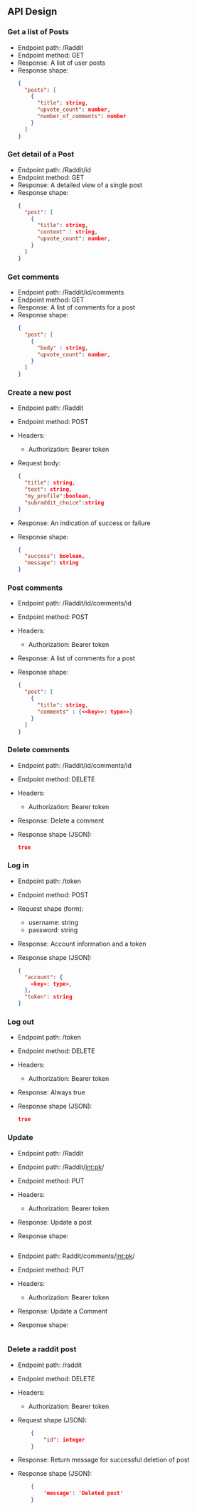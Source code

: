 ## API Design

### Get a list of Posts
* Endpoint path: /Raddit
* Endpoint method: GET
* Response: A list of user posts
* Response shape:
    ```json
    {
      "posts": [
        {
          "title": string,
          "upvote_count": number,
          "number_of_comments": number
        }
      ]
    }
    ```

### Get detail of a Post
* Endpoint path: /Raddit/id
* Endpoint method: GET
* Response: A detailed view of a single post
* Response shape:
    ```json
    {
      "post": [
        {
          "title": string,
          "content" : string,
          "upvote_count": number,
        }
      ]
    }
    ```
### Get comments
* Endpoint path: /Raddit/id/comments
* Endpoint method: GET
* Response: A list of comments for a post
* Response shape:
    ```json
    {
      "post": [
        {
          "body" : string,
          "upvote_count": number,
        }
      ]
    }
    ``` 

### Create a new post

* Endpoint path: /Raddit
* Endpoint method: POST

* Headers:
  * Authorization: Bearer token

* Request body:
    ```json
    {
      "title": string,
      "text": string,
      "my_profile":boolean,
      "subraddit_choice":string
    }
    ```

* Response: An indication of success or failure
* Response shape:
    ```json
    {
      "success": boolean,
      "message": string
    }
    ```
    
### Post comments 
* Endpoint path: /Raddit/id/comments/id
* Endpoint method: POST

* Headers:
  * Authorization: Bearer token
  
* Response: A list of comments for a post
* Response shape:
    ```json
    {
      "post": [
        {
          "title": string,
          "comments" : {<<key>>: type>>} 
        }
      ]
    }
    ```    

### Delete comments 
* Endpoint path: /Raddit/id/comments/id
* Endpoint method: DELETE

* Headers:
  * Authorization: Bearer token

* Response: Delete a comment
* Response shape (JSON):
    ```json
    true
    ``` 

### Log in

* Endpoint path: /token
* Endpoint method: POST

* Request shape (form):
  * username: string
  * password: string

* Response: Account information and a token
* Response shape (JSON):
    ```json
    {
      "account": {
        «key»: type»,
      },
      "token": string
    }
    ```

### Log out

* Endpoint path: /token
* Endpoint method: DELETE

* Headers:
  * Authorization: Bearer token

* Response: Always true
* Response shape (JSON):
    ```json
    true
    ```

### Update

* Endpoint path: /Raddit
* Endpoint path: /Raddit/<int:pk>/
* Endpoint method: PUT

* Headers:
  * Authorization: Bearer token


* Response: Update a post
* Response shape:
    ```json

* Endpoint path: Raddit/comments/<int:pk>/
* Endpoint method: PUT

* Headers:
  * Authorization: Bearer token

  
* Response: Update a Comment
* Response shape:
    ```json

### Delete a raddit post

* Endpoint path: /raddit
* Endpoint method: DELETE

* Headers:
  * Authorization: Bearer token

* Request shape (JSON):
    ```json
        {
            "id": integer
        }
    ```

* Response: Return message for successful deletion of post
* Response shape (JSON):
    ```json
        {
            'message': 'Deleted post'
        }
    ```
